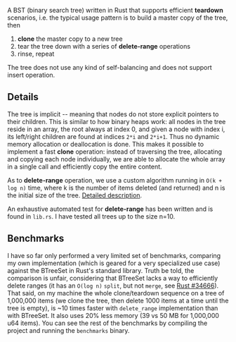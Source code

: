 A BST (binary search tree) written in Rust that supports efficient **teardown** scenarios, i.e. the typical usage
pattern is to build a master copy of the tree, then

1. **clone** the master copy to a new tree
2. tear the tree down with a series of **delete-range** operations
3. rinse, repeat

The tree does not use any kind of self-balancing and does not support insert operation.


Details
-------

The tree is implicit -- meaning that nodes do not store explicit pointers to their children. This is similar to how
binary heaps work: all nodes in the tree reside in an array, the root always at index 0, and given a node with index i,
its left/right children are found at indices `2*i` and `2*i+1`. Thus no dynamic memory allocation or deallocation is
done. This makes it possible to implement a fast **clone** operation: instead of traversing the tree, allocating and
copying each node individually, we are able to allocate the whole array in a single call and efficiently copy the entire
content.

As to **delete-range** operation, we use a custom algorithm running in `O(k + log n)` time, where k is the number of 
items deleted (and returned) and n is the initial size of the tree. [Detailed description][1].
 
An exhaustive automated test for **delete-range** has been written and is found in `lib.rs`. I have tested all trees up 
to the size n=10.


Benchmarks
-------

I have so far only performed a very limited set of benchmarks, comparing
my own implementation (which is geared for a very specialized use case)
against the BTreeSet in Rust's standard library. Truth be told, the comparison
is unfair, considering that BTreeSet lacks a way to efficiently delete ranges
(it has an `O(log n)` `split`, but not `merge`, see [Rust #34666][2]). That
said, on my machine the whole clone/teardown sequence on a tree of 1,000,000
items (we clone the tree, then delete 1000 items at a time until the tree
is empty), is ~10 times faster with `delete_range` implementation than with
BTreeSet. It also uses 20% less memory (39 vs 50 MB for 1,000,000 u64 items).
You can see the rest of the benchmarks by compiling the project and running
the `benchmarks` binary.



[1]: https://github.com/kirillkh/rs_teardown_tree/blob/master/delete_range.md
[2]: https://github.com/rust-lang/rust/issues/34666
